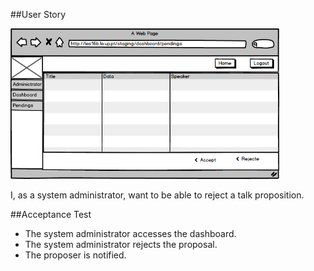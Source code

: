 ##User Story

<img src="https://github.com/FEUPTalks/Frontend/blob/develop/prototype/imagens/pendingsTalksView.png" alt="Drawing" width="430px"/><br/>

I, as a system administrator, want to be able to reject a talk proposition.

##Acceptance Test

* The system administrator accesses the dashboard.
* The system administrator rejects the proposal.
* The proposer is notified.
